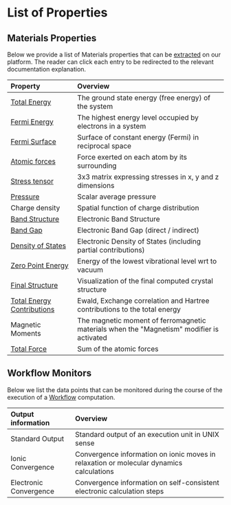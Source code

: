 # List of Properties

## Materials Properties

Below we provide a list of Materials properties that can be [extracted](../properties/extractor.md) on our platform. The reader can click each entry to be redirected to the relevant documentation explanation.

| Property                                             | Overview                                         |
|:---------------------------------------------------  |:------------------------------------------------|
| [Total Energy](../properties-directory/scalar/total-energy.md#total-energy)      | The ground state energy (free energy) of the system |
| [Fermi Energy](../properties-directory/scalar/total-energy.md#fermi-energy)      | The highest energy level occupied by electrons in a system |
| [Fermi Surface](non-scalar/bandstructure.md)         | Surface of constant energy (Fermi) in reciprocal space |
| [Atomic forces](structural/basis-atoms.md)                | Force exerted on each atom by its surrounding |
| [Stress tensor](non-scalar/stress-tensor.md)         | 3x3 matrix expressing stresses in x, y and z dimensions |
| [Pressure](scalar/pressure.md)                       | Scalar average pressure |
| Charge density                                       | Spatial function of charge distribution |
| [Band Structure](non-scalar/bandstructure.md)        | Electronic Band Structure |
| [Band Gap](../properties-directory/scalar/total-energy.md#band-gap-energy)       | Electronic Band Gap (direct / indirect) |
| [Density of States](../properties-directory/non-scalar/dos.md)               | Electronic Density of States (including partial contributions) |
| [Zero Point Energy](../properties-directory/scalar/total-energy.md#zero-point-energy) | Energy of the lowest vibrational level wrt to vacuum |
| [Final Structure](structural/final-structure.md)     |  Visualization of the final computed crystal structure  |
| [Total Energy Contributions](scalar/energy-contribution.md) | Ewald, Exchange correlation and	Hartree contributions to the total energy |
| Magnetic Moments                                     | The magnetic moment of ferromagnetic materials when the "Magnetism" modifier is activated |
| [Total Force](scalar/total-force.md)                 | Sum of the atomic forces |

## Workflow Monitors

Below we list the data points that can be monitored during the course of the execution of a [Workflow](../workflows/overview.md) computation.

| Output information | Overview |
|:---------------   |:------------|
| Standard Output   | Standard output of an execution unit in UNIX sense |
| Ionic Convergence | Convergence information on ionic moves in relaxation or molecular dynamics calculations |
| Electronic Convergence  | Convergence information on self-consistent electronic calculation steps |
